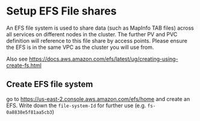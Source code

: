 # Setup EFS File shares

An EFS file system is used to share data (such as MapInfo TAB files) across all services on different nodes in the cluster. The further PV and PVC definition will reference to this file share by access points. Please ensure the EFS is in the same VPC as the cluster you will use from.

Also see https://docs.aws.amazon.com/efs/latest/ug/creating-using-create-fs.html

## Create EFS file system

go to https://us-east-2.console.aws.amazon.com/efs/home and create an EFS. Write down the `file-system-Id` for further use (e.g. `fs-0a8838e5f81aa5cb3`)



